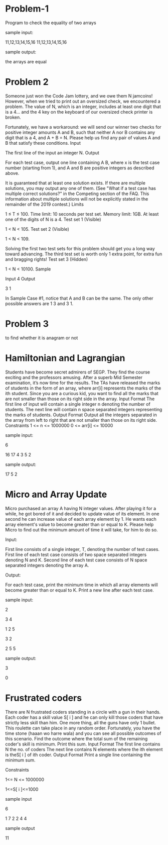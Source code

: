 # Problem-1

Program to check the equality of two arrays

sample input:

11,12,13,14,15,16
11,12,13,14,15,16

sample output:

the arrays are equal

# Problem 2

Someone just won the Code Jam lottery, and we owe them N jamcoins! However, when we tried to print out an oversized check, we encountered a problem. The value of N, which is an integer, includes at least one digit that is a 4... and the 4 key on the keyboard of our oversized check printer is broken.

Fortunately, we have a workaround: we will send our winner two checks for positive integer amounts A and B, such that neither A nor B contains any digit that is a 4, and A + B = N. Please help us find any pair of values A and B that satisfy these conditions.
Input

The first line of the input an integer N.
Output

For each test case, output one line containing  A B, where x is the test case number (starting from 1), and A and B are positive integers as described above.

It is guaranteed that at least one solution exists. If there are multiple solutions, you may output any one of them. (See "What if a test case has multiple correct solutions?" in the Competing section of the FAQ. This information about multiple solutions will not be explicitly stated in the remainder of the 2019 contest.)
Limits

1 ≤ T ≤ 100.
Time limit: 10 seconds per test set.
Memory limit: 1GB.
At least one of the digits of N is a 4.
Test set 1 (Visible)

1 < N < 105.
Test set 2 (Visible)

1 < N < 109.

Solving the first two test sets for this problem should get you a long way toward advancing. The third test set is worth only 1 extra point, for extra fun and bragging rights!
Test set 3 (Hidden)

1 < N < 10100.
Sample

Input
4
Output
 
3 1


 

In Sample Case #1, notice that A and B can be the same. The only other possible answers are 1 3 and 3 1.

# Problem 3

to find whether it is anagram or not

# Hamiltonian and Lagrangian

Students have become secret admirers of SEGP. They find the course exciting and the
professors amusing. After a superb Mid Semester examination, it’s now time for the
results. The TAs have released the marks of students in the form of an array, where arr[i]
represents the marks of the ith student.
Since you are a curious kid, you want to find all the marks that are not smaller than those
on its right side in the array.
Input Format
The first line of input will contain a single integer n denoting the number of students.
The next line will contain n space separated integers representing the marks of students.
Output Format
Output all the integers separated in the array from left to right that are not smaller than
those on its right side.
Constraints
1 <= n <= 1000000
0 <= arr[i] <= 10000

sample input:

6

16 17 4 3 5 2 

sample output:

17 5 2

# Micro and Array Update

Micro purchased an array A having N integer values. After playing it for a while, he got
bored of it and decided to update value of its element. In one second he can increase
value of each array element by 1. He wants each array element's value to become greater
than or equal to K. Please help Micro to find out the minimum amount of time it will take,
for him to do so.

Input:

First line consists of a single integer, T, denoting the number of test cases.
First line of each test case consists of two space separated integers denoting N and K.
Second line of each test case consists of N space separated integers denoting the array
A.

Output:

For each test case, print the minimum time in which all array elements will become
greater than or equal to K. Print a new line after each test case.

sample input:

2

3 4

1 2 5

3 2

2 5 5


sample output:

3

0

# Frustrated coders

There are N frustrated coders standing in a circle with a gun in their hands. Each coder
has a skill value S[ i ] and he can only kill those coders that have strictly less skill than
him. One more thing, all the guns have only 1 bullet. This roulette can take place in
any random order. Fortunately, you have the time stone (haaan wo harre wala) and
you can see all possible outcomes of this scenario. Find the outcome where the total
sum of the remaining coder's skill is minimum. Print this sum.
Input Format
The first line contains N the no. of coders
The next line contains N elements where the ith element is theS[ i ] of ith coder.
Output Format
Print a single line containing the minimum sum.

Constraints

1<= N <= 1000000

1<=S[ i ]<=1000

sample input

6

1 7 2 2 4 4 

sample output

11


